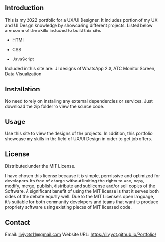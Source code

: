 ## Introduction
 
This is my 2022 portfolio for a UX/UI Designer. It includes portion of my UX and UI Design knowledge by showcasing different projects. Listed below are some of the skills included to build this site:

- HTMl

- CSS

- JavaScript

Included in this site are: UI designs of WhatsApp 2.0, ATC Monitor Screen, Data Visualization

## Installation

No need to rely on installing any external dependencies or services. Just download the zip folder to view the source code.


## Usage

Use this site to view the designs of the projects. In addition, this portfolio showcase my skills in the field of UX/UI Design in order to get job offers.

## License
Distributed under the MIT License. 

I have chosen this license because it is simple, permissive and optimized for developers. Its free of charge without limiting the rights to use, copy, modify, merge, publish, distribute and sublicense and/or sell copies of the Software. A significant benefit of using the MIT license is that it serves both sides of the debate equally well. Due to the MIT License’s open language, it’s suitable for both community developers and teams that want to produce propriety software using existing pieces of MIT licensed code.

## Contact
Email: livjyots11@gmail.com
Website URL: https://livjyot.github.io/Portfolio/
